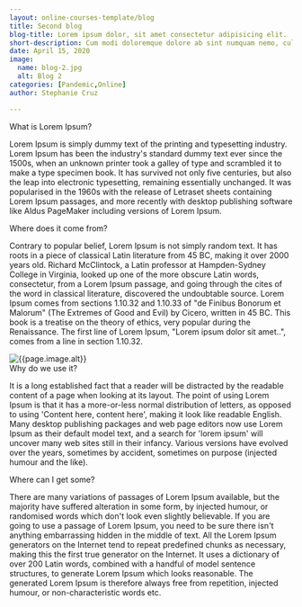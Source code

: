 ```yaml
---
layout: online-courses-template/blog
title: Second blog
blog-title: Lorem ipsum dolor, sit amet consectetur adipisicing elit.
short-description: Cum modi doloremque dolore ab sint numquam nemo, culpa quasi laborum. Dolores, assumenda esse. Cumque distinctio est architecto. Quaerat nam sunt in. Lorem ipsum dolor sit amet consectetur adipisicing elit. Sequi vel deleniti, molestias enim optio ipsam quam corrupti nisi voluptate harum debitis voluptatibus porro maxime quisquam eligendi ea iure repudiandae laborum?
date: April 15, 2020
image:
  name: blog-2.jpg
  alt: Blog 2
categories: [Pandemic,Online]
author: Stephanie Cruz

---
```



<div class='title'>
What is Lorem Ipsum?
</div>

Lorem Ipsum is simply dummy text of the printing and typesetting industry. Lorem Ipsum has been the industry's standard dummy text ever since the 1500s, when an unknown printer took a galley of type and scrambled it to make a type specimen book. It has survived not only five centuries, but also the leap into electronic typesetting, remaining essentially unchanged. It was popularised in the 1960s with the release of Letraset sheets containing Lorem Ipsum passages, and more recently with desktop publishing software like Aldus PageMaker including versions of Lorem Ipsum.

<div class='title'>
Where does it come from?
</div>

Contrary to popular belief, Lorem Ipsum is not simply random text. It has roots in a piece of classical Latin literature from 45 BC, making it over 2000 years old. Richard McClintock, a Latin professor at Hampden-Sydney College in Virginia, looked up one of the more obscure Latin words, consectetur, from a Lorem Ipsum passage, and going through the cites of the word in classical literature, discovered the undoubtable source. Lorem Ipsum comes from sections 1.10.32 and 1.10.33 of "de Finibus Bonorum et Malorum" (The Extremes of Good and Evil) by Cicero, written in 45 BC. This book is a treatise on the theory of ethics, very popular during the Renaissance. The first line of Lorem Ipsum, "Lorem ipsum dolor sit amet..", comes from a line in section 1.10.32.

<img src="{{site.data.online-courses-template.global.site.directories.images | append: 'blog-6.jpg' | relative_url}}" alt="{{page.image.alt}}">



<div class='title'>
Why do we use it?
</div>

It is a long established fact that a reader will be distracted by the readable content of a page when looking at its layout. The point of using Lorem Ipsum is that it has a more-or-less normal distribution of letters, as opposed to using 'Content here, content here', making it look like readable English. Many desktop publishing packages and web page editors now use Lorem Ipsum as their default model text, and a search for 'lorem ipsum' will uncover many web sites still in their infancy. Various versions have evolved over the years, sometimes by accident, sometimes on purpose (injected humour and the like).



<div class='title'>
Where can I get some?
</div>

There are many variations of passages of Lorem Ipsum available, but the majority have suffered alteration in some form, by injected humour, or randomised words which don't look even slightly believable. If you are going to use a passage of Lorem Ipsum, you need to be sure there isn't anything embarrassing hidden in the middle of text. All the Lorem Ipsum generators on the Internet tend to repeat predefined chunks as necessary, making this the first true generator on the Internet. It uses a dictionary of over 200 Latin words, combined with a handful of model sentence structures, to generate Lorem Ipsum which looks reasonable. The generated Lorem Ipsum is therefore always free from repetition, injected humour, or non-characteristic words etc.

